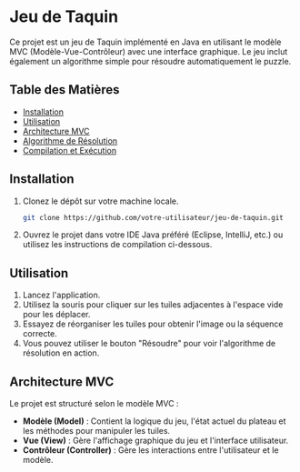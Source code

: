 # Jeu de Taquin

Ce projet est un jeu de Taquin implémenté en Java en utilisant le modèle MVC (Modèle-Vue-Contrôleur) avec une interface graphique. Le jeu inclut également un algorithme simple pour résoudre automatiquement le puzzle.

## Table des Matières

- [Installation](#installation)
- [Utilisation](#utilisation)
- [Architecture MVC](#architecture-mvc)
- [Algorithme de Résolution](#algorithme-de-résolution)
- [Compilation et Exécution](#compilation-et-exécution)

## Installation

1. Clonez le dépôt sur votre machine locale.
    ```sh
    git clone https://github.com/votre-utilisateur/jeu-de-taquin.git
    ```
2. Ouvrez le projet dans votre IDE Java préféré (Eclipse, IntelliJ, etc.) ou utilisez les instructions de compilation ci-dessous.

## Utilisation

1. Lancez l'application.
2. Utilisez la souris pour cliquer sur les tuiles adjacentes à l'espace vide pour les déplacer.
3. Essayez de réorganiser les tuiles pour obtenir l'image ou la séquence correcte.
4. Vous pouvez utiliser le bouton "Résoudre" pour voir l'algorithme de résolution en action.

## Architecture MVC

Le projet est structuré selon le modèle MVC :

- **Modèle (Model)** : Contient la logique du jeu, l'état actuel du plateau et les méthodes pour manipuler les tuiles.
- **Vue (View)** : Gère l'affichage graphique du jeu et l'interface utilisateur.
- **Contrôleur (Controller)** : Gère les interactions entre l'utilisateur et le modèle.


